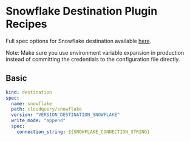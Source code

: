 # Snowflake Destination Plugin Recipes

Full spec options for Snowflake destination available [here](https://github.com/cloudquery/cloudquery/tree/main/plugins/destination/snowflake).

Note: Make sure you use environment variable expansion in production instead of committing the credentials to the configuration file directly.

## Basic

```yaml copy
kind: destination
spec:
  name: snowflake
  path: cloudquery/snowflake
  version: "VERSION_DESTINATION_SNOWFLAKE"
  write_mode: "append"
  spec:
    connection_string: ${SNOWFLAKE_CONNECTION_STRING}
```


